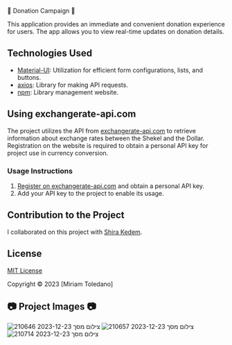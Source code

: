  🌟 Donation Campaign 🌟

This application provides an immediate and convenient donation experience for users. The app allows you to view real-time updates on donation details.

## Technologies Used

- [Material-UI](https://mui.com): Utilization for efficient form configurations, lists, and buttons.
- [axios](https://github.com/axios/axios): Library for making API requests.
- [npm](npm): Library management website.

## Using exchangerate-api.com

The project utilizes the API from [exchangerate-api.com](https://www.exchangerate-api.com) to retrieve information about exchange rates between the Shekel and the Dollar. Registration on the website is required to obtain a personal API key for project use in currency conversion.

### Usage Instructions

1. [Register on exchangerate-api.com](https://www.exchangerate-api.com) and obtain a personal API key.
2. Add your API key to the project to enable its usage.

## Contribution to the Project

I collaborated on this project with [Shira Kedem](https://github.com/ShiraKedem).

## License

[MIT License](https://choosealicense.com/licenses/mit/)

Copyright © 2023 [Miriam Toledano]

## 📷 Project Images 📷
![צילום מסך 2023-12-23 210646](https://github.com/miritoledano/DonationCampaign/assets/150906463/90672bc5-ea89-48d6-86af-98d4e7ff04e6)
![צילום מסך 2023-12-23 210657](https://github.com/miritoledano/DonationCampaign/assets/150906463/66add5a0-1e90-4556-a225-f1a06e1e6a5b)
![צילום מסך 2023-12-23 210714](https://github.com/miritoledano/DonationCampaign/assets/150906463/e7c70b67-4c7b-40e8-89d8-633801646bf9)







